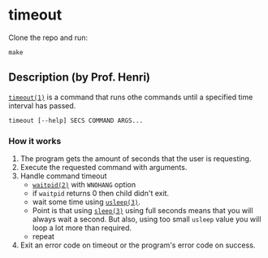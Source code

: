 # timeout

Clone the repo and run:

```
make
```

## Description (by Prof. Henri)
[`timeout(1)`](https://www.man7.org/linux/man-pages/man1/timeout.1.html) is a command that runs othe commands until a specified time interval has passed.

```
timeout [--help] SECS COMMAND ARGS...
```
### How it works

1. The program gets the amount of seconds that the user is requesting.
2. Execute the requested command with arguments.
3. Handle command timeout 
    - [`waitpid(2)`](https://man7.org/linux/man-pages/man2/wait.2.html) with `WNOHANG` option
    - if `waitpid` returns 0 then child didn't exit.
    - wait some time using [`usleep(3)`](https://man7.org/linux/man-pages/man3/usleep.3.html).
    - Point is that using [`sleep(3)`](https://man7.org/linux/man-pages/man3/sleep.3.html) using full seconds means that you will always wait a second. But also, using too small `usleep` value you will loop a lot more than required.
    - repeat
4. Exit an error code on timeout or the program's error code on success.
